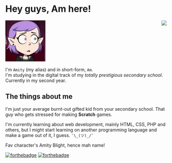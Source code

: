 # Hey guys, Am here!

<img src="./assets/amityblush.gif" style="height:128px;"><img src="https://github-readme-stats.vercel.app/api/top-langs/?username=theamityd&layout=compact&langs_count=10&show_icons=true&bg_color=60,BCD0E0,CFBAE1&title_color=9b1a80&text_color=000000&&border_color=ffffff&border-radius_8px" align="right">

I'm ``Amity`` (my alias) and in short-form, ``Am``.<br>
I'm studying in the digital track of my *totally prestigious secondary school*. Currently in my second year.

## The things about me

I'm just your average burnt-out gifted kid from your secondary school.
That guy who gets stressed for making **Scratch** games.

I'm currently learning about web development, mainly HTML, CSS, PHP and others,
but I might start learning on another programming language and make a game out of it, I guess. ``¯\_(ツ)_/¯``

Fav character's Amity Blight, hence mah name!

[![forthebadge](https://forthebadge.com/images/badges/kinda-sfw.svg)](https://forthebadge.com)
[![forthebadge](https://forthebadge.com/images/badges/just-plain-nasty.svg)](https://forthebadge.com)
